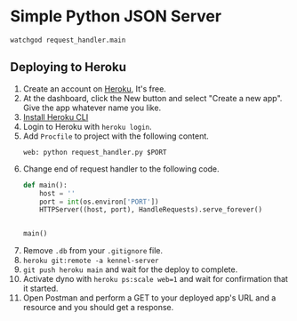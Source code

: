 # Simple Python JSON Server

`watchgod request_handler.main`

## Deploying to Heroku

1. Create an account on [Heroku](https://heroku.com/), It's free.
1. At the dashboard, click the New button and select "Create a new app". Give the app whatever name you like.
1. [Install Heroku CLI](https://devcenter.heroku.com/articles/heroku-cli)
1. Login to Heroku with `heroku login`.
1. Add `Procfile` to project with the following content.
    ```
    web: python request_handler.py $PORT
    ```
1. Change end of request handler to the following code.
    ```py
    def main():
        host = ''
        port = int(os.environ['PORT'])
        HTTPServer((host, port), HandleRequests).serve_forever()


    main()
    ```
1. Remove `.db` from your `.gitignore` file.
1. `heroku git:remote -a kennel-server`
1. `git push heroku main` and wait for the deploy to complete.
1. Activate dyno with `heroku ps:scale web=1` and wait for confirmation that it started.
1. Open Postman and perform a GET to your deployed app's URL and a resource and you should get a response.

